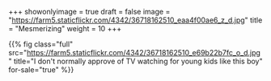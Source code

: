 +++
showonlyimage = true
draft = false
image = "https://farm5.staticflickr.com/4342/36718162510_eaa4f00ae6_z_d.jpg"
title = "Mesmerizing"
weight = 10
+++

{{% fig class="full" src="https://farm5.staticflickr.com/4342/36718162510_e69b22b7fc_o_d.jpg" title="I don't normally approve of TV watching for young kids like this boy" for-sale="true" %}}

